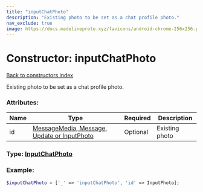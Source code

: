 ```yaml
---
title: "inputChatPhoto"
description: "Existing photo to be set as a chat profile photo."
nav_exclude: true
image: https://docs.madelineproto.xyz/favicons/android-chrome-256x256.png
---
```

# Constructor: inputChatPhoto  
[Back to constructors index](/API_docs/constructors/index.html)



Existing photo to be set as a chat profile photo.

### Attributes:

| Name     |    Type       | Required | Description |
|----------|---------------|----------|-------------|
|id|[MessageMedia, Message, Update or InputPhoto](/API_docs/types/InputPhoto.html) | Optional|Existing photo|



### Type: [InputChatPhoto](/API_docs/types/InputChatPhoto.html)


### Example:

```php
$inputChatPhoto = ['_' => 'inputChatPhoto', 'id' => InputPhoto];
```  
